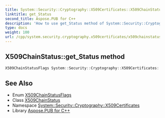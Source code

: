 ```yaml
---
title: System::Security::Cryptography::X509Certificates::X509ChainStatus::get_Status method
linktitle: get_Status
second_title: Aspose.PUB for C++
description: 'How to use get_Status method of System::Security::Cryptography::X509Certificates::X509ChainStatus class in C++.'
type: docs
weight: 100
url: /cpp/system.security.cryptography.x509certificates/x509chainstatus/get_status/
---
```

## X509ChainStatus::get_Status method




```cpp
X509ChainStatusFlags System::Security::Cryptography::X509Certificates::X509ChainStatus::get_Status()
```

## See Also

* Enum [X509ChainStatusFlags](../../x509chainstatusflags/)
* Class [X509ChainStatus](../)
* Namespace [System::Security::Cryptography::X509Certificates](../../)
* Library [Aspose.PUB for C++](../../../)
